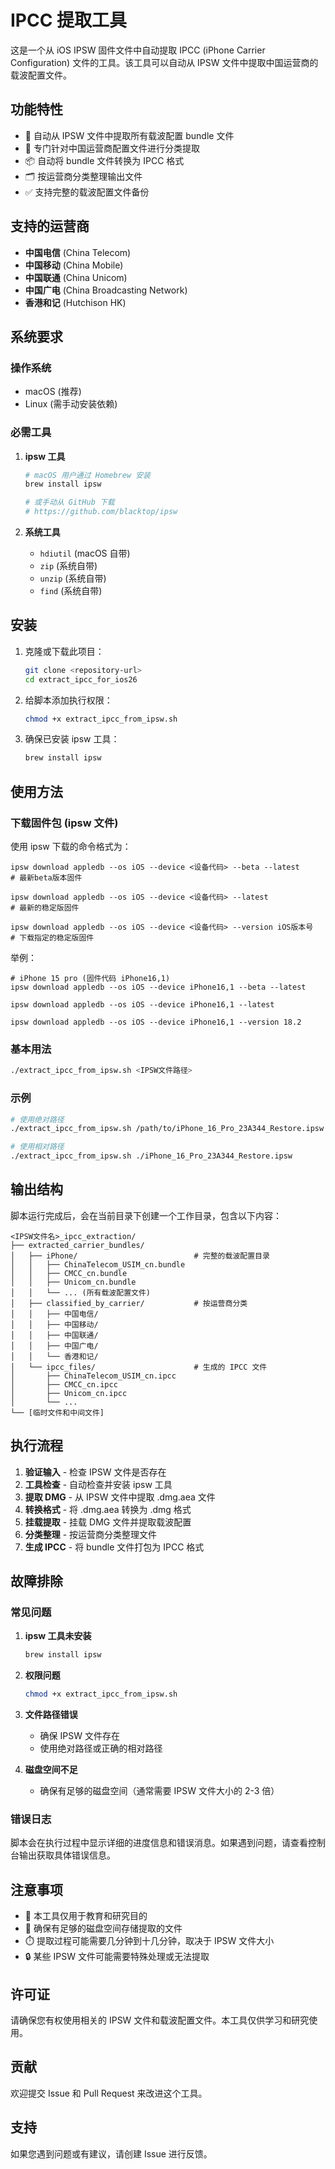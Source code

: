 # IPCC 提取工具

这是一个从 iOS IPSW 固件文件中自动提取 IPCC (iPhone Carrier Configuration) 文件的工具。该工具可以自动从 IPSW 文件中提取中国运营商的载波配置文件。

## 功能特性

- 🔄 自动从 IPSW 文件中提取所有载波配置 bundle 文件
- 📱 专门针对中国运营商配置文件进行分类提取
- 📦 自动将 bundle 文件转换为 IPCC 格式
- 🗂️ 按运营商分类整理输出文件
- ✅ 支持完整的载波配置文件备份

## 支持的运营商

- **中国电信** (China Telecom)
- **中国移动** (China Mobile)
- **中国联通** (China Unicom) 
- **中国广电** (China Broadcasting Network)
- **香港和记** (Hutchison HK)

## 系统要求

### 操作系统
- macOS (推荐)
- Linux (需手动安装依赖)

### 必需工具

1. **ipsw 工具**
   ```bash
   # macOS 用户通过 Homebrew 安装
   brew install ipsw
   
   # 或手动从 GitHub 下载
   # https://github.com/blacktop/ipsw
   ```

2. **系统工具**
   - `hdiutil` (macOS 自带)
   - `zip` (系统自带)
   - `unzip` (系统自带)
   - `find` (系统自带)

## 安装

1. 克隆或下载此项目：
   ```bash
   git clone <repository-url>
   cd extract_ipcc_for_ios26
   ```

2. 给脚本添加执行权限：
   ```bash
   chmod +x extract_ipcc_from_ipsw.sh
   ```

3. 确保已安装 ipsw 工具：
   ```bash
   brew install ipsw
   ```

## 使用方法

### 下载固件包 (ipsw 文件)
使用 ipsw 下载的命令格式为：
```shell
ipsw download appledb --os iOS --device <设备代码> --beta --latest     # 最新beta版本固件

ipsw download appledb --os iOS --device <设备代码> --latest            # 最新的稳定版固件

ipsw download appledb --os iOS --device <设备代码> --version iOS版本号  # 下载指定的稳定版固件
```

举例：
```shell
# iPhone 15 pro (固件代码 iPhone16,1)
ipsw download appledb --os iOS --device iPhone16,1 --beta --latest

ipsw download appledb --os iOS --device iPhone16,1 --latest

ipsw download appledb --os iOS --device iPhone16,1 --version 18.2
```


### 基本用法

```bash
./extract_ipcc_from_ipsw.sh <IPSW文件路径>
```

### 示例

```bash
# 使用绝对路径
./extract_ipcc_from_ipsw.sh /path/to/iPhone_16_Pro_23A344_Restore.ipsw

# 使用相对路径
./extract_ipcc_from_ipsw.sh ./iPhone_16_Pro_23A344_Restore.ipsw
```

## 输出结构

脚本运行完成后，会在当前目录下创建一个工作目录，包含以下内容：

```
<IPSW文件名>_ipcc_extraction/
├── extracted_carrier_bundles/
│   ├── iPhone/                          # 完整的载波配置目录
│   │   ├── ChinaTelecom_USIM_cn.bundle
│   │   ├── CMCC_cn.bundle
│   │   ├── Unicom_cn.bundle
│   │   └── ... (所有载波配置文件)
│   ├── classified_by_carrier/           # 按运营商分类
│   │   ├── 中国电信/
│   │   ├── 中国移动/
│   │   ├── 中国联通/
│   │   ├── 中国广电/
│   │   └── 香港和记/
│   └── ipcc_files/                      # 生成的 IPCC 文件
│       ├── ChinaTelecom_USIM_cn.ipcc
│       ├── CMCC_cn.ipcc
│       ├── Unicom_cn.ipcc
│       └── ...
└── [临时文件和中间文件]
```

## 执行流程

1. **验证输入** - 检查 IPSW 文件是否存在
2. **工具检查** - 自动检查并安装 ipsw 工具
3. **提取 DMG** - 从 IPSW 文件中提取 .dmg.aea 文件
4. **转换格式** - 将 .dmg.aea 转换为 .dmg 格式
5. **挂载提取** - 挂载 DMG 文件并提取载波配置
6. **分类整理** - 按运营商分类整理文件
7. **生成 IPCC** - 将 bundle 文件打包为 IPCC 格式

## 故障排除

### 常见问题

1. **ipsw 工具未安装**
   ```bash
   brew install ipsw
   ```

2. **权限问题**
   ```bash
   chmod +x extract_ipcc_from_ipsw.sh
   ```

3. **文件路径错误**
   - 确保 IPSW 文件存在
   - 使用绝对路径或正确的相对路径

4. **磁盘空间不足**
   - 确保有足够的磁盘空间（通常需要 IPSW 文件大小的 2-3 倍）

### 错误日志

脚本会在执行过程中显示详细的进度信息和错误消息。如果遇到问题，请查看控制台输出获取具体错误信息。

## 注意事项

- 📄 本工具仅用于教育和研究目的
- 💾 确保有足够的磁盘空间存储提取的文件
- ⏱️ 提取过程可能需要几分钟到十几分钟，取决于 IPSW 文件大小
- 🔒 某些 IPSW 文件可能需要特殊处理或无法提取

## 许可证

请确保您有权使用相关的 IPSW 文件和载波配置文件。本工具仅供学习和研究使用。

## 贡献

欢迎提交 Issue 和 Pull Request 来改进这个工具。

## 支持

如果您遇到问题或有建议，请创建 Issue 进行反馈。
